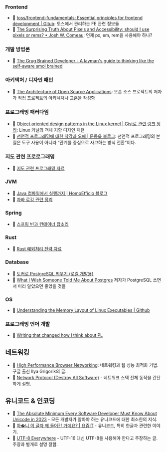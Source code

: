 ### Frontend
- 🔗 [toss/frontend-fundamentals: Essential principles for frontend development | Gitub](https://github.com/toss/frontend-fundamentals): 토스에서 관리하는 FE 관련 정보들
- 🔗 [The Surprising Truth About Pixels and Accessibility: should I use pixels or rems? • Josh W. Comeau](https://www.joshwcomeau.com/css/surprising-truth-about-pixels-and-accessibility/): 언제 px, em, rem을 사용해야 하나?

### 개발 방법론
- 🔗 [The Grug Brained Developer - A layman's guide to thinking like the self-aware smol brained](https://grugbrain.dev/)

### 아키텍처 / 디자인 패턴
- 🔗 [The Architecture of Open Source Applications](https://aosabook.org/en/index.html/): 오픈 소스 프로젝트의 저자가 직접 프로젝트의 아키텍처나 교훈을 작성함

### 프로그래밍 패러다임
- 🔗 [Object oriented design patterns in the Linux kernel | Gist로 관련 링크 정리](https://gist.github.com/YangSiJun528/1fe53c62e14e1653c87cd74bf24884db): Linux 커널의 객체 지향 디자인 패턴 
- 🔗 [선언적 프로그래밍에 대한 착각과 오해 | 문동욱 블로그](https://evan-moon.github.io/2025/09/07/declarative-programming-misconceptions-and-essence/): 선언적 프로그래밍의 본질은 도구 사용이 아니라 “관계를 중심으로 사고하는 방식 전환”이다.

### 지도 관련 프로로그래밍
- 📝 [지도 관련 프로그래밍 자료](./notes/geographic-bookmarks.md)

### JVM
- 🔗 [Java 컴파일에서 실행까지 | HomoEfficio 블로그](https://homoefficio.github.io/2019/01/31/Back-to-the-Essence-Java-%EC%BB%B4%ED%8C%8C%EC%9D%BC%EC%97%90%EC%84%9C-%EC%8B%A4%ED%96%89%EA%B9%8C%EC%A7%80-1/)
- 📝 [자바 로깅 관련 정리](./notes/jvm-logging.md)

### Spring
- 📝 [스프링 빈과 컨테이너 잡소리](./notes/spring-beans.md)

### Rust
- 📝 [Rust 예외처리 전략 자료](./notes/rust-exception-handling.md)

### Database
- 📝 [도커로 PostgreSQL 띄우기 (로컬 개발용)](./notes/init-postgresql-in-docker.md)
- 🔗 [What I Wish Someone Told Me About Postgres](https://challahscript.com/what_i_wish_someone_told_me_about_postgres) 저자가 PostgreSQL 쓰면서 미리 알았으면 좋았을 것들 

### OS
- 🔗 [Understanding the Memory Layout of Linux Executables | Github](https://gist.github.com/CMCDragonkai/10ab53654b2aa6ce55c11cfc5b2432a4)

### 프로그래밍 언어 개발
- 🔗 [Writing that changed how I think about PL](https://bernsteinbear.com/blog/pl-writing/)

## 네트워킹
- 🔗 [High Performance Browser Networking](https://hpbn.co/): 네트워킹과 웹 성능 최적화 기법. 구글 출신 Ilya Grigorik의 글.
- 🔗 [Network Protocol (Destroy All Software)](https://www.destroyallsoftware.com/compendium/network-protocols?share_key=97d3ba4c24d21147) - 네트워크 스택 전체 동작을 간단하게 설명.

## 유니코드 & 인코딩
- 🔗 [The Absolute Minimum Every Software Developer Must Know About Unicode in 2023](https://tonsky.me/blog/unicode/) - 모든 개발자가 알아야 하는 유니코드에 대한 최소한의 지식.
- 🔗 [아�니 이 글자 왜 들어간 거예요? | 요즘IT](https://yozm.wishket.com/magazine/detail/2836/) - 유니코드, 특히 한글과 관련한 이야기.
- 🔗 [UTF-8 Everywhere](https://utf8everywhere.org/) - UTF-16 대신 UTF-8을 사용해야 한다고 주장하는 글. 주장과 별개로 설명 잘함.
